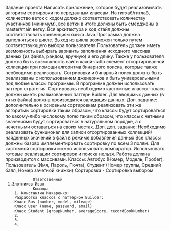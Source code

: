 Задание проекта
Написать приложение, которое будет реализовывать алгоритм сортировки по переданным классам.
На гитхаб/гитлаб, количество веток с кодом должно соответствовать количеству участников (минимум),
все ветки в итоге должны быть смерджены в master/main ветку. Вся архитектура и код стайл должны 
соответствовать конвенциям языка Java.Программа должна выполняться в цикле.
Выход из цикла возможен только путем соответствующего выбора пользователя.Пользователь должен иметь
возможность выбирать варианты заполнения исходного массива данных (из файла, рандом, вручную) и его длину.
Также у пользователя должна быть возможность найти какой-либо элемент отсортированной коллекции при помощи 
алгоритма бинарного поиска, которые также необходимо реализовать. Сотрировки и бинарный поиск должны быть 
реализованы с использованием дженериков и быть универсальными под любые классы программы. В программе должен 
использовать паттерн стратегия. Сортировать необходимо кастомные классы - класс должен иметь реализованный паттерн Builder.
Для вводимых данных (в тч из файла) должна производится валидация данных.
Доп. задание: дополнительно к основным сортировкам реализовать эти же алгоритмы сортировки таким образом, 
что классы будут сортироваться по какому-либо числовому полю таким образом, что классы с четными значениями будут сортироваться 
в натуральном порядке, а с нечетными оставаться на своих местах.
Доп. доп. задание: Необходимо реализовать функционал для записи отсортированных коллекций/найденных значений в файл в режиме добавления данных
Все классы должны базово имплементировать сортировку по всем 3 полям. Для кастомной сортировки можно использовать компаратор.
Использовать готовые реализации сортировок и поиска нельзя. Работа должна производится с массивами.
Классы: Автобус (Номер, Модель, Пробег),
Пользователь (Имя, Пароль, Почта), 
Студент (Номер группы, Средний балл, Номер зачетной книжки)
Сортировка - Сортировка выбором
		
	 			Ответственный
	 1.Злотников Иван
				Команда
		1. Константин Макаренко:
		Разработка классов с паттерном Builder:
		Класс Bus (number, model, mileage)
		Класс User (name, password, email) 
		Класс Student (groupNumber, averageScore, recordBookNumber)
		2.
		3.
		4.
